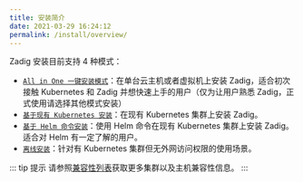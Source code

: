```yaml
---
title: 安装简介
date: 2021-03-29 16:24:12
permalink: /install/overview/
---
```



Zadig 安装目前支持 4 种模式：

- [`All in One 一键安装模式`](/install/all-in-one/)：在单台云主机或者虚拟机上安装 Zadig，适合初次接触 Kubernetes 和 Zadig 并想快速上手的用户（仅为让用户熟悉 Zadig，正式使用请选择其他模式安装）
- [`基于现有 Kubernetes 安装`](/install/install-on-k8s/)：在现有 Kubernetes 集群上安装 Zadig。
- [`基于 Helm 命令安装`](/install/helm-deploy/)：使用 Helm 命令在现有 Kubernetes 集群上安装 Zadig。适合对 Helm 有一定了解的用户。
- [`离线安装`](/install/offline/)：针对有 Kubernetes 集群但无外网访问权限的使用场景。

::: tip 提示
请参照[兼容性列表](/pages/compatibility)获取更多集群以及主机兼容性信息。
:::

